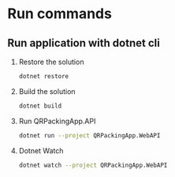 # Run commands

## Run application with dotnet cli

1. Restore the solution

    ```bash
    dotnet restore
    ```

2. Build the solution

    ```bash
    dotnet build
    ```

3. Run QRPackingApp.API

    ```bash
    dotnet run --project QRPackingApp.WebAPI
    ```

4. Dotnet Watch
    
    ```bash
    dotnet watch --project QRPackingApp.WebAPI
    ```
